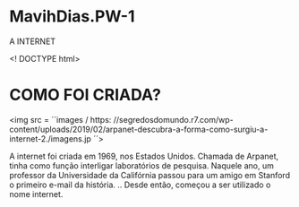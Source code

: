 # MavihDias.PW-1
A INTERNET 

<! DOCTYPE html>
<html>
<head>
<title> <b> UM POUCO SOBRE A INTERNE </b> </title>
</head>
<body>
  
  <h1> COMO FOI CRIADA? </h1>
  
<img src = ´´images / https: //segredosdomundo.r7.com/wp-content/uploads/2019/02/arpanet-descubra-a-forma-como-surgiu-a-internet-2./imagens.jp ´´>


<p> A internet foi criada em 1969, nos Estados Unidos. Chamada de Arpanet, tinha como função interligar laboratórios de pesquisa.
  Naquele ano, um professor da Universidade da Califórnia passou para um amigo em Stanford o primeiro e-mail da história. ..
  Desde então, começou a ser utilizado o nome internet. </p>
 
 <p->
  
  
